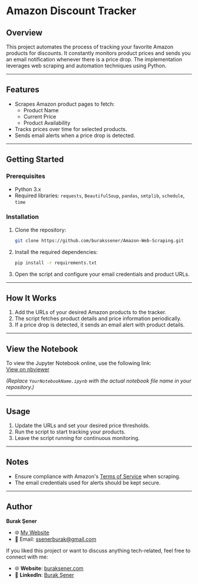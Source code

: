 # **Amazon Discount Tracker**

## **Overview**
This project automates the process of tracking your favorite Amazon products for discounts. It constantly monitors product prices and sends you an email notification whenever there is a price drop. The implementation leverages web scraping and automation techniques using Python.

---

## **Features**
- Scrapes Amazon product pages to fetch:
  - Product Name
  - Current Price
  - Product Availability
- Tracks prices over time for selected products.
- Sends email alerts when a price drop is detected.

---

## **Getting Started**

### Prerequisites
- Python 3.x
- Required libraries: `requests`, `BeautifulSoup`, `pandas`, `smtplib`, `schedule`, `time`

### Installation
1. Clone the repository:
   ```bash
   git clone https://github.com/burakssener/Amazon-Web-Scraping.git
   ```
2. Install the required dependencies:
   ```bash
   pip install -r requirements.txt
   ```

3. Open the script and configure your email credentials and product URLs.

---

## **How It Works**
1. Add the URLs of your desired Amazon products to the tracker.
2. The script fetches product details and price information periodically.
3. If a price drop is detected, it sends an email alert with product details.

---

## **View the Notebook**
To view the Jupyter Notebook online, use the following link:  
[View on nbviewer](https://nbviewer.org/github/burakssener/Amazon-Web-Scraping/blob/main/YourNotebookName.ipynb)

*(Replace `YourNotebookName.ipynb` with the actual notebook file name in your repository.)*

---

## **Usage**
1. Update the URLs and set your desired price thresholds.
2. Run the script to start tracking your products.
3. Leave the script running for continuous monitoring.

---

## **Notes**
- Ensure compliance with Amazon's [Terms of Service](https://www.amazon.com/gp/help/customer/display.html?nodeId=508088) when scraping.
- The email credentials used for alerts should be kept secure.

---

## **Author**
**Burak Şener**  
- 🌐 [My Website](https://buraksener.com)  
- 📧 Email: ssenerburak@gmail.com

If you liked this project or want to discuss anything tech-related, feel free to connect with me:

- 🌐 **Website**: [buraksener.com](https://buraksener.com)  
- 💼 **LinkedIn**: [Burak Şener](https://www.linkedin.com/in/burakssener)
